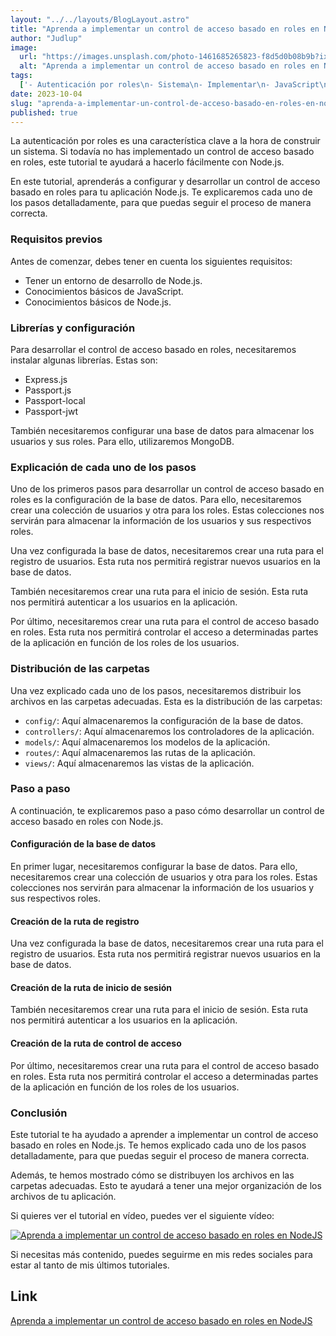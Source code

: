 ```yaml
---
layout: "../../layouts/BlogLayout.astro"
title: "Aprenda a implementar un control de acceso basado en roles en NodeJS"
author: "Judlup"
image:
  url: "https://images.unsplash.com/photo-1461685265823-f8d5d0b08b9b?ixlib=rb-4.0.3&ixid=M3wxMjA3fDB8MHxwaG90by1wYWdlfHx8fGVufDB8fHx8fA%3D%3D&auto=format&fit=crop&w=3540&q=80"
  alt: "Aprenda a implementar un control de acceso basado en roles en NodeJS"
tags:
  ['- Autenticación por roles\n- Sistema\n- Implementar\n- JavaScript\n- Basic Access Control\n- Requisitos\n- Librerías\n- Configurar\n- Explicación\n- Carpetas\n- Rutas\n- Paso a paso\n- Pantallazos\n- Código\n- Seguridad\n- Link\n- Contenido']
date: 2023-10-04
slug: "aprenda-a-implementar-un-control-de-acceso-basado-en-roles-en-nodejs"
published: true
---
```


La autenticación por roles es una característica clave a la hora de construir un sistema. Si todavía no has implementado un control de acceso basado en roles, este tutorial te ayudará a hacerlo fácilmente con Node.js.

En este tutorial, aprenderás a configurar y desarrollar un control de acceso basado en roles para tu aplicación Node.js. Te explicaremos cada uno de los pasos detalladamente, para que puedas seguir el proceso de manera correcta.

### Requisitos previos

Antes de comenzar, debes tener en cuenta los siguientes requisitos:

* Tener un entorno de desarrollo de Node.js.
* Conocimientos básicos de JavaScript.
* Conocimientos básicos de Node.js.

### Librerías y configuración

Para desarrollar el control de acceso basado en roles, necesitaremos instalar algunas librerías. Estas son:

* Express.js
* Passport.js
* Passport-local
* Passport-jwt

También necesitaremos configurar una base de datos para almacenar los usuarios y sus roles. Para ello, utilizaremos MongoDB.

### Explicación de cada uno de los pasos

Uno de los primeros pasos para desarrollar un control de acceso basado en roles es la configuración de la base de datos. Para ello, necesitaremos crear una colección de usuarios y otra para los roles. Estas colecciones nos servirán para almacenar la información de los usuarios y sus respectivos roles.

Una vez configurada la base de datos, necesitaremos crear una ruta para el registro de usuarios. Esta ruta nos permitirá registrar nuevos usuarios en la base de datos.

También necesitaremos crear una ruta para el inicio de sesión. Esta ruta nos permitirá autenticar a los usuarios en la aplicación.

Por último, necesitaremos crear una ruta para el control de acceso basado en roles. Esta ruta nos permitirá controlar el acceso a determinadas partes de la aplicación en función de los roles de los usuarios.

### Distribución de las carpetas

Una vez explicado cada uno de los pasos, necesitaremos distribuir los archivos en las carpetas adecuadas. Esta es la distribución de las carpetas:

* `config/`: Aquí almacenaremos la configuración de la base de datos.
* `controllers/`: Aquí almacenaremos los controladores de la aplicación.
* `models/`: Aquí almacenaremos los modelos de la aplicación.
* `routes/`: Aquí almacenaremos las rutas de la aplicación.
* `views/`: Aquí almacenaremos las vistas de la aplicación.

### Paso a paso

A continuación, te explicaremos paso a paso cómo desarrollar un control de acceso basado en roles con Node.js.

#### Configuración de la base de datos

En primer lugar, necesitaremos configurar la base de datos. Para ello, necesitaremos crear una colección de usuarios y otra para los roles. Estas colecciones nos servirán para almacenar la información de los usuarios y sus respectivos roles.

#### Creación de la ruta de registro

Una vez configurada la base de datos, necesitaremos crear una ruta para el registro de usuarios. Esta ruta nos permitirá registrar nuevos usuarios en la base de datos.

#### Creación de la ruta de inicio de sesión

También necesitaremos crear una ruta para el inicio de sesión. Esta ruta nos permitirá autenticar a los usuarios en la aplicación.

#### Creación de la ruta de control de acceso

Por último, necesitaremos crear una ruta para el control de acceso basado en roles. Esta ruta nos permitirá controlar el acceso a determinadas partes de la aplicación en función de los roles de los usuarios.

### Conclusión

Este tutorial te ha ayudado a aprender a implementar un control de acceso basado en roles en Node.js. Te hemos explicado cada uno de los pasos detalladamente, para que puedas seguir el proceso de manera correcta.

Además, te hemos mostrado cómo se distribuyen los archivos en las carpetas adecuadas. Esto te ayudará a tener una mejor organización de los archivos de tu aplicación.

Si quieres ver el tutorial en vídeo, puedes ver el siguiente vídeo:

[![Aprenda a implementar un control de acceso basado en roles en NodeJS](https://img.youtube.com/vi/xkkuapD4y8Q/0.jpg)](https://www.youtube.com/shorts/xkkuapD4y8Q?feature=share "Aprenda a implementar un control de acceso basado en roles en NodeJS")

Si necesitas más contenido, puedes seguirme en mis redes sociales para estar al tanto de mis últimos tutoriales.

## Link

[Aprenda a implementar un control de acceso basado en roles en NodeJS](https://bit.ly/4685457)